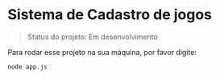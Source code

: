# Sistema de Cadastro de jogos

> Status do projeto: Em desenvolvimento

Para rodar esse projeto na sua máquina, por favor digite:

```
node app.js
```
